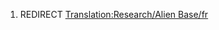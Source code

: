 1.  REDIRECT [Translation:Research/Alien
    Base/fr](Translation:Research/Alien_Base/fr "wikilink")